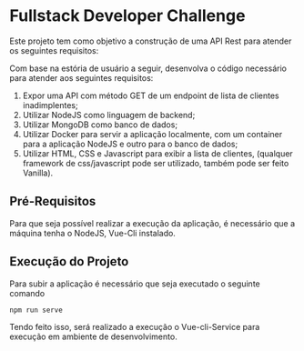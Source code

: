 # Fullstack Developer Challenge

Este projeto tem como objetivo a construção de uma API Rest para atender os seguintes requisitos:

Com base na estória de usuário a seguir, desenvolva o código necessário para atender aos
seguintes requisitos:

1. Expor uma API com método GET de um endpoint de lista de clientes inadimplentes;
2. Utilizar NodeJS como linguagem de backend;
3. Utilizar MongoDB como banco de dados;
4. Utilizar Docker para servir a aplicação localmente, com um container para a
aplicação NodeJS e outro para o banco de dados;
5. Utilizar HTML, CSS e Javascript para exibir a lista de clientes, (qualquer framework
de css/javascript pode ser utilizado, também pode ser feito Vanilla).

## Pré-Requisitos

Para que seja possível realizar a execução da aplicação, é necessário que a máquina tenha o NodeJS, Vue-Cli instalado.

## Execução do Projeto

Para subir a aplicação é necessário que seja executado o seguinte comando

```bash
npm run serve
```

Tendo feito isso, será realizado a execução o Vue-cli-Service para execução em ambiente de desenvolvimento.
